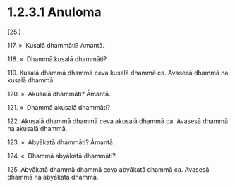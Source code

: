 # 1.2.3.1 Anuloma

(25.)

117\. »  Kusalā dhammāti? Āmantā.

118\. «  Dhammā kusalā dhammāti?

119\. Kusalā dhammā dhammā ceva kusalā dhammā ca. Avasesā dhammā na kusalā dhammā.

120\. »  Akusalā dhammāti? Āmantā.

121\. «  Dhammā akusalā dhammāti?

122\. Akusalā dhammā dhammā ceva akusalā dhammā ca. Avasesā dhammā na akusalā dhammā.

123\. »  Abyākatā dhammāti? Āmantā.

124\. «  Dhammā abyākatā dhammāti?

125\. Abyākatā dhammā dhammā ceva abyākatā dhammā ca. Avasesā dhammā na abyākatā dhammā.
